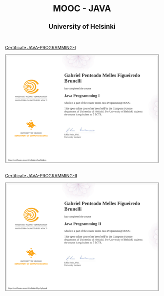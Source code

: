 <h1 align="center">
  MOOC - JAVA
</h1>

<h2 align="center">
  University of Helsinki
</h2>
</br>

[Certificate JAVA-PROGRAMMING-I](https://certificates.mooc.fi/validate/x2upfs6okzn)
</br>

<div align="center">
  <img src="https://raw.githubusercontent.com/gabrielpenteado/mooc-java/main/certificate-java-programming-i.png" alt="certificate">
</div>
</br>

[Certificate JAVA-PROGRAMMING-II](https://certificates.mooc.fi/validate/hbyz1g6ypp4)
</br>

<div align="center">
  <img src="https://raw.githubusercontent.com/gabrielpenteado/mooc-java/main/certificate-java-programming-ii.png" alt="certificate">
</div>



